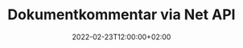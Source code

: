 ---
############################# Static ############################
layout: "product"
date: 2022-02-23T12:00:00+02:00
draft: false

product: "Annotation"
product_tag: "annotation"
platform: "Net"
platform_tag: "net"

############################# Head ############################
head_title: "Net Document Annotation API | Visa och kommentera PDF Word Excel PPTX-bilder"
head_description: "Net Document Annotation API. Visa, tagga, kommentera och kommentera PDF Word DOCX, Excel XLSX, PPTX, EML EMLX, VSS VSD, OTP, CAD och bildfilformat."

############################# Header ##########################
title: "Dokumentkommentar via Net API"
description: "Bygg nätapplikationer med möjligheter att visa och kommentera PDF, HTML, MS Office och andra dokumentformat utan att installera någon extern programvara."
button:
    enable: true
    icon: "fas fa-arrow-down"
    label: "Ladda ner gratis provversion"
    link: "https://downloads.groupdocs.com/annotation/net"

############################# SubMenu #########################
submenu:
    enable: true
    
    left:
        img_alt: "GroupDocs.Annotation for Net"
        image: "https://www.groupdocs.cloud/templates/groupdocs/images/product-logos/groupdocs-annotation-net.png"
        product: "GroupDocs.Annotation"
        platform: "Net"

    middle:
        button:
            # button loop
            - link: "#features"
              text: "Funktioner"

            # button loop
            - link: "https://products.groupdocs.app/annotation"
              text: "Livedemos"

            # button loop
            - link: "https://purchase.groupdocs.com/pricing/annotation/net"
              text: "Prissättning"

    right:
        link_download: "https://downloads.groupdocs.com/annotation"
        link_learn: "https://docs.groupdocs.com/annotation/net/"
        link_buy: "https://purchase.groupdocs.com"

############################# Overview ############################
overview:
    enable: true
    content: |
      GroupDocs.Annotation Net API är en produkt som låter dig arbeta med anteckningar i dokument på olika plattformar och operativsystem, såsom Android, MacOS, Linux, Windows. GroupDocs.Annotation tillhandahåller ett bibliotek med enkelt API som ger många fördelar: om du till exempel behöver hålla data konfidentiell eller välja hur mycket kraft du behöver för att arbeta med biblioteket, eller delvis ändra arbetet med kommentarer, är biblioteket mycket lätt och flexibel.

      GroupDocs.Annotation for Net API låter dig arbeta med olika typer av kommentarer, som inkluderar: Text, Polyline, Area, Underline, Point, Watermark, Arrow, Ellipse, Text Replacement, Distance, Text Field, Resource Redaction etc. Och stöder de flesta populära dokumentformat som: PDF, HTML, Microsoft Office Word, Excel-kalkylblad, PowerPoint-presentationer, Visio, Outlook-e-post, bilder, metafiler, CAD-ritningar och olika andra format. API:et ger möjlighet att få miniatyrbilder av dokumentsidor och stöder import och export av kommentarer till och från PDF-filer.

      Med hjälp av bibliotek kan du lägga till, redigera, extrahera och ta bort kommentarer från dokument, rotera dokument, ändra miniatyrbildslösning och detta är inte en komplett lista över alla möjligheter. Den erbjuder också en omfattande uppsättning dataobjekt för att anpassa anteckningsegenskaper enligt dina krav inom alla dokumentformat som stöds.

      Att arbeta med GroupDocs.Annotation for Net API är väldigt enkelt och består av bara några få grundläggande steg. Först måste du konfigurera en licens, sedan välja filen som du vill arbeta med, sedan manipulera på något sätt med dokumentkommentarer (ta bort/redigera/extrahera/ta bort) och spara resultatet. För mer information, se produktdokumentationen eller vårt exempel.
      
      GroupDocs.Annotation uppdateras regelbundet och ger support till sina kunder, du är alltid välkommen att ställa frågor till oss eller skicka dina idéer eller berätta om dina behov av något nytt och vi implementerar det gärna i våra nya versioner.
    tabs:
      enable: true
      
      ## TAB ONE ##
      tab_one:
        description: |
          Följande är en översikt över GroupDocs.Annotation for Net:
      
        right:
          enable: true
          icon: "fab fa-html5"
          title:  Översikt
          content: |
            * Lägg till anteckningar
            * Exportera kommentarer 
            * Importera kommentarer
            * Svarsbaserade kommentarer
            * Anteckningskompatibilitet
      
      ## TAB TWO ##
      tab_two:
        description: |
          GroupDocs.Annotation for Net stöder alla populära [dokumentfilformat](https://docs.groupdocs.com/annotation/Net/supported-document-formats/) inklusive: Microsoft Office, PDF, bilder och många andra.

        left:
          enable: true
          table:
            # table loop
            - title: "Microsoft Office Formats"
              content: |
                * **Word**: [DOC](/annotation/net/doc/), [DOCX](/annotation/net/docx/), [DOCM](/annotation/net/docm/), [DOT](/annotation/net/dot/), [DOTX](/annotation/net/dotx/), [RTF](/annotation/net/rtf/)
                * **Excel**: [XLS](/annotation/net/xls/), [XLSX](/annotation/net/xlsx/), [XLSB](/annotation/net/xlsb/), [XLSM](/annotation/net/xlsm/)
                * **PowerPoint**: [PPT](/annotation/net/ppt/), [PPTX](/annotation/net/pptx/), [PPS](/annotation/net/pps/), [PPSX](/annotation/net/ppsx/), [POTM](/annotation/net/potm/), [POTX](/annotation/net/potx/), [PPSM](/annotation/net/ppsm/), [PPTM](/annotation/net/pptm/), [WMF](/annotation/net/wmf/), [EMF](/annotation/net/emf/)
                * **Outlook**: [EML](/annotation/net/eml/), [EMLX](/annotation/net/emlx/), [MSG](/annotation/net/msg/)
                * **Visio**: [VSS](/annotation/net/vss/), [VST](/annotation/net/vst/), [VSD](/annotation/net/vsd/), [VSDX](/annotation/net/vsdx/), [VSX](/annotation/net/vsx/)

        right:
          enable: true
          table:
            # table loop
            - title: "Other Formats"
              content: |
                * **Portable**: [PDF](/annotation/net/pdf/) (PDF/A-1a, PDF/A-1b, PDF/A-2a)
                * **OpenDocument**: [ODT](/annotation/net/odt/), [ODS](/annotation/net/ods/), [ODP](/annotation/net/odp/)
                * **Images**: [BMP](/annotation/net/bmp/), [JPG](/annotation/net/jpg/), [JPEG](/annotation/net/jpeg/), [TIFF](/annotation/net/tiff/), [TIF](/annotation/net/tif/), [PNG](/annotation/net/png/), [GIF](/annotation/net/gif/), [DCM](/annotation/net/dcm/), [DICOM](/annotation/net/dicom/)
                * **AutoCAD**: [DWG](/annotation/net/dwg/), [DXF](/annotation/net/dxf/), [CAD](/annotation/net/cad/)
                * **Other**: [HTM](/annotation/net/htm/), [HTML](/annotation/net/html/), [CSV](/annotation/net/csv/), [DJVU](/annotation/net/djvu/), [OTP](/annotation/net/otp/), [OTT](/annotation/net/ott/)

      ## TAB THREE ##
      tab_three:
        description: |
          GroupDocs.Annotation for Net stöder följande operativsystem, ramar och pakethanterare:
        
        left:
          enable: true
          table:
            # table loop
            - icon: "fab fa-windows"
              title:  Operativsystem
              content: |
                * Windows Desktop (x86 & x64)
                * Windows Server (x86 & x64)
                * Windows Azure
                * Linux
                * MacOS

            # table loop
            - icon: "fas fa-code"
              title:  Ramar som stöds
              content: |
                * .NET Standard 2.0
                * .NET Framework 2.0 or higher
                * .NET Core 2.0 or higher
                * Mono Framework 1.2 or higher

        right:
          enable: true
          table:
            # table loop
            - icon: "fas fa-box"
              title:  Pakethanterare
              content: |
                * NuGet
            
            # table loop
            - icon: "fas fa-tools"
              title:  Utvecklingsmiljöer
              content: |
                * Microsoft Visual Studio
                * Xamarin.Android
                * Xamarin.IOS
                * Xamarin.Mac
                * MonoDevelop

############################# Features ############################
features:
    enable: true
    title: GroupDocs.Annotation för nätfunktioner

    feature:
      # feature loop
      - icon: "fas fa-copy"
        link: "https://docs.groupdocs.com/annotation/net/basic-usage/"
        content: Lägg till, redigera och ta bort kommentarer och svar

      # feature loop
      - icon: "fas fa-eye"
        link: "https://docs.groupdocs.com/annotation/net/export-annotations/"
        content: Exportera anteckningar till dokument

      # feature loop
      - icon: "fas fa-bolt"
        link: "https://docs.groupdocs.com/annotation/net/evaluation-limitations-and-licensing-of-groupdocs-annotation/"
        content: Metered License – Kontrollerad fakturering genom att betala enligt API-användning
      
      # feature loop
      - icon: "fas fa-code"
        link: "https://docs.groupdocs.com/annotation/net/extract-annotations-from-document/"
        content: Enfunktionsanrop för att hämta alla kommentarer i ett dokument

      # feature loop
      - icon: "fas fa-cloud"
        link: "https://docs.groupdocs.com/annotation/net/add-point-annotation/"
        content: Tilldela värde till punktkommentar eller flytta befintligt punktvärde

      # feature loop
      - icon: "fas fa-remove-format"
        link: "https://docs.groupdocs.com/annotation/net/add-link-annotation/"
        content: Lägg till länkkommentarer till PDF-, Word- och PowerPoint-bilder

      # feature loop
      - icon: "fas fa-comment-slash"
        link: "https://docs.groupdocs.com/annotation/net/basic-usage/"
        content: Ställ in bakgrundsfärg för en anteckning eller ta bort alla anteckningar från dokument

      # feature loop
      - icon: "fas fa-border-all"
        link: "https://docs.groupdocs.com/annotation/net/generate-document-pages-preview/"
        content: Kommentera PDF-filer med noggrannhet – Få bildrepresentation av PDF-dokument och förhandsgranskningar av cachesidor

      # feature loop
      - icon: "fas fa-wrench"
        link: "https://docs.groupdocs.com/annotation/net/import-annotations/"
        content: Få textkoordinater för textkommentarer i bildrepresentation av dokument

      # feature loop
      - icon: "fas fa-columns"
        link: "https://docs.groupdocs.com/annotation/net/add-area-annotation/"
        content: Länka användarkommentarer till områdesanteckningar och stöd för kapslade kommentarer

      # feature loop
      - icon: "fas fa-file-word"
        link: "https://docs.groupdocs.com/annotation/net/add-arrow-annotation/"
        content: Använd pilkommentar för att peka på visst innehåll

      # feature loop
      - icon: "fas fa-envelope"
        link: "https://docs.groupdocs.com/annotation/net/add-distance-annotation/"
        content: Använd avståndsanteckning för att rita en linje som representerar avstånd mellan objekt

      # feature loop
      - icon: "fas fa-print"
        link: "https://docs.groupdocs.com/annotation/net/add-point-annotation/"
        content: Punktbaserad anteckning som när du klickar poppar upp ett fönster för att lägga till kommentarer

      # feature loop
      - icon: "fas fa-file-archive"
        link: "https://docs.groupdocs.com/annotation/net/add-polyline-annotation/"
        content: Skapa en sammankopplad sekvens av linjesegment skapade som en polylinjeanteckning

      # feature loop
      - icon: "fas fa-lock"
        link: "https://docs.groupdocs.com/annotation/net/add-ellipse-annotation/"
        content: Skapa raka linjesegment, bågsegment eller en kombination av båda

      # feature loop
      - icon: "fas fa-file-code"
        link: "https://docs.groupdocs.com/annotation/net/add-area-annotation/"
        content: Markera dokumentområden som föreslås för redigering
      
      # feature loop
      - icon: "fas fa-fill-drip"
        link: "https://docs.groupdocs.com/annotation/net/add-image-annotation/"
        content: Lägg till bildkommentarer till PDF, diagram, Word, Excel, presentationer och bilder

      # feature loop
      - icon: "fas fa-file-excel"
        link: "https://docs.groupdocs.com/annotation/net/add-annotation-to-the-document/"
        content: Lägg till textfält och textbaserad stämpel eller vattenstämpel i dokumentet

      # feature loop
      - icon: "fas fa-heading"
        link: "https://docs.groupdocs.com/annotation/net/add-annotation-to-the-document/"
        content: Stryk igenom, understryker eller ersätt viss text i ett dokument

      # feature loop
      - icon: "fas fa-project-diagram"
        link: "https://docs.groupdocs.com/annotation/net/update-annotations/"
        content: Ändra storlek på anteckningar genom att tilldela nya parametrar för höjd och bredd

      # feature loop
      - icon: "fas fa-cube"
        link: "https://docs.groupdocs.com/annotation/net/generate-document-pages-preview/"
        content: Få miniatyrbilder av dokumentsidor. Hantera en mängd kommenterade dokument för bilder och diagram

      # feature loop
      - icon: "fab fa-uncharted"
        link: "https://docs.groupdocs.com/annotation/net/export-annotations/"
        content: Exportera anteckningar till och arbeta med flersidiga TIFF-filer
  
      # feature loop
      - icon: "fab fa-uncharted"
        link: "https://docs.groupdocs.com/annotation/net/add-watermark-annotation/"
        content: Justera vertikal och horisontell justering för vattenstämpelkommentarer
  
      # feature loop
      - icon: "fab fa-uncharted"
        link: "https://docs.groupdocs.com/annotation/net/add-text-field-annotation/"
        content: Lägg till horisontell textjustering för textfält

      # feature loop
      - icon: "fab fa-uncharted"
        link: "https://docs.groupdocs.com/annotation/net/document-text-info/"
        content: Få information om dokumenttextrader (text, bredd, höjd, indrag)

    more_feature:
      # more_feature_loop
      - title: Stöd för flera typer av anteckningar
        content: |
          GroupDocs.Annotation för .NET gör att du kan arbeta med olika typer av kommentarer. Detta ger frihet och enkel kommunikation samtidigt som du samarbetar med ditt team om uppgifter. Du kan använda kommentarer, till exempel områdeskommentarer (markera ett område som rektangel och lägg till anteckningar till det), punktkommentarer (stick kommentarer var som helst i dokumentet), textkommentar (lägg till kommentar till markerad text), genomstruken/understruken kommentar ( tillämpas på ett stycke), polylinjekommentar (rita former och frihandslinjer), pilkommentar (pilpekare med bifogade kommentarer), ellipskommentar (visa text inuti ellipsen), avståndskommentar (rita en linje som representerar avstånd mellan objekt), länk anteckning (lägg till webblänkar till dokumentformat som stöds) och vattenmärkeskommentarer (textstämpel eller vattenstämpel kan läggas till i dokumentet).

          ```cs
          // Initialize list of AnnotationInfo
          List<AnnotationInfo> annotations = new List<AnnotationInfo>();
          // Initialize text annotation
          AnnotationInfo textAnnotation = new AnnotationInfo
          {
            Box = new Rectangle((float)265.44, (float)153.86, 206, 36), Type = AnnotationType.Text 
          };
          // Add annotation to list
          annotations.Add(textAnnotation);
          // Get input file stream
          Stream inputFile = new FileStream("D:/input.pdf", FileMode.Open, File
          .ReadWrite);
          // Export annotation and save output file
          CommonUtilities.SaveOutputDocument(inputFile, annotations, DocumentType.Pdf);
          ```

############################# Support ############################
support:
    enable: true

############################# Solutions ############################
solutions:
    enable: true
    title: GroupDocs.Annotation erbjuder API:er för dokumentvisning för andra populära utvecklingsmiljöer

    solution:
        # solution loop
        - img_alt: "GroupDocs.Annotation for Java"
          image: "https://www.groupdocs.cloud/templates/groupdocs/images/product-logos/groupdocs-annotation-java.png"
          product: "GroupDocs.Annotation"
          platform: "Java"
          link: "/annotation/java/"

############################# Back to top ###############################
back_to_top:
  enable: true
---